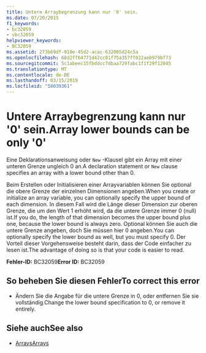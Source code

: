 ```yaml
---
title: Untere Arraybegrenzung kann nur '0' sein.
ms.date: 07/20/2015
f1_keywords:
- bc32059
- vbc32059
helpviewer_keywords:
- BC32059
ms.assetid: 273b69df-910e-45d2-acac-632005d24c5a
ms.openlocfilehash: 68d2ff64771d42cc81f75a357ff022aeb979bf73
ms.sourcegitcommit: 5c1abeec15fbddcc7dbaa729fabc1f1f29f12045
ms.translationtype: MT
ms.contentlocale: de-DE
ms.lasthandoff: 03/15/2019
ms.locfileid: "58039361"
---
```

# <a name="array-lower-bounds-can-be-only-0"></a><span data-ttu-id="60830-102">Untere Arraybegrenzung kann nur '0' sein.</span><span class="sxs-lookup"><span data-stu-id="60830-102">Array lower bounds can be only '0'</span></span>
<span data-ttu-id="60830-103">Eine Deklarationsanweisung oder `New` -Klausel gibt ein Array mit einer unteren Grenze ungleich 0 an.</span><span class="sxs-lookup"><span data-stu-id="60830-103">A declaration statement or `New` clause specifies an array with a lower bound other than 0.</span></span>  
  
 <span data-ttu-id="60830-104">Beim Erstellen oder Initialisieren einer Arrayvariablen können Sie optional die obere Grenze der einzelnen Dimensionen angeben.</span><span class="sxs-lookup"><span data-stu-id="60830-104">When you create or initialize an array variable, you can optionally specify the upper bound of each dimension.</span></span> <span data-ttu-id="60830-105">In diesem Fall wird die Länge dieser Dimension zur oberen Grenze, die um den Wert 1 erhöht wird, da die untere Grenze immer 0 (null) ist.</span><span class="sxs-lookup"><span data-stu-id="60830-105">If you do, the length of that dimension becomes the upper bound plus one, because the lower bound is always zero.</span></span> <span data-ttu-id="60830-106">Optional können Sie auch die untere Grenze angeben, doch Sie müssen hier 0 angeben.</span><span class="sxs-lookup"><span data-stu-id="60830-106">You can optionally specify the lower bound as well, but you must specify 0.</span></span> <span data-ttu-id="60830-107">Der Vorteil dieser Vorgehensweise besteht darin, dass der Code einfacher zu lesen ist.</span><span class="sxs-lookup"><span data-stu-id="60830-107">The advantage of doing so is that your code is easier to read.</span></span>  
  
 <span data-ttu-id="60830-108">**Fehler-ID:** BC32059</span><span class="sxs-lookup"><span data-stu-id="60830-108">**Error ID:** BC32059</span></span>  
  
## <a name="to-correct-this-error"></a><span data-ttu-id="60830-109">So beheben Sie diesen Fehler</span><span class="sxs-lookup"><span data-stu-id="60830-109">To correct this error</span></span>  
  
-   <span data-ttu-id="60830-110">Ändern Sie die Angabe für die untere Grenze in 0, oder entfernen Sie sie vollständig.</span><span class="sxs-lookup"><span data-stu-id="60830-110">Change the lower bound specification to 0, or remove it entirely.</span></span>  
  
## <a name="see-also"></a><span data-ttu-id="60830-111">Siehe auch</span><span class="sxs-lookup"><span data-stu-id="60830-111">See also</span></span>

- [<span data-ttu-id="60830-112">Arrays</span><span class="sxs-lookup"><span data-stu-id="60830-112">Arrays</span></span>](../../visual-basic/programming-guide/language-features/arrays/index.md)
